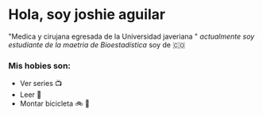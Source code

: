 # Hola, soy joshie aguilar 
"Medica y cirujana egresada de la Universidad javeriana "
_actualmente soy estudiante de la maetria de Bioestadística_
soy de 🇨🇴
### Mis hobies son: 
* Ver series 📺
* Leer 📖
* Montar bicicleta 🚲
🐻

